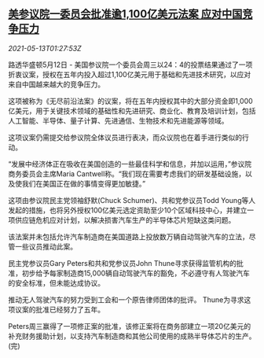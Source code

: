 <!--1620869463000-->
[美参议院一委员会批准逾1,100亿美元法案 应对中国竞争压力](https://cn.reuters.com/article/us-senate-china-bill-competition-0513-idCNKBS2CU03Z)
------

<div><i>2021-05-13T01:27:53Z</i></div><p>路透华盛顿5月12日 - 美国参议院一个委员会周三以24：4的投票结果通过了一项折衷议案，授权在五年内投入超过1,100亿美元用于基础和先进技术研究，以应对来自中国越来越大的竞争压力。</p><p>这项被称为《无尽前沿法案》的议案，将在五年内授权其中的大部分资金即1,000亿美元，用于关键技术领域的基础性和先进研究、商业化、教育及培训计划，包括人工智能、半导体、量子计算、先进通信、生物技术和先进能源等领域。</p><p>这项议案仍需提交给参议院全体议员进行表决，而众议院也在着手进行类似的行动。</p><p>“发展中经济体正在吸收在美国创造的一些最佳科学和信息，并加以运用，”参议院商务委员会主席Maria Cantwell称。“我们现在需要考虑我们的研发基础设施，以及使我们在美国正在做的事情变得更加敏捷。”</p><p>这项由参议院民主党领袖舒默(Chuck Schumer)、共和党参议员Todd Young等人发起的措施，也将另外授权100亿美元选定资助至少10个区域科技中心，并建立一项供应链危机应对计划，以解决损害汽车生产的半导体芯片短缺这类问题。</p><p>该法案并未包括允许汽车制造商在美国道路上投放数万辆自动驾驶汽车的立法，尽管一些议员推动此案。</p><p>民主党参议员Gary Peters和共和党参议员John Thune寻求获得监管机构的批准，初步给予每家制造商15,000辆自动驾驶汽车的豁免，不必遵守有人驾驶汽车的安全标准，但未能达成协议。</p><p>推动无人驾驶汽车的努力受到工会和一个原告律师团体的批评。 Thune为寻求这项议案的批准已经努力了五年。</p><p>Peters周三赢得了一项修正案的批准，该修正案将在商务部建立一项20亿美元的补充财务援助计划，以支持汽车制造商和其他公司使用的成熟半导体芯片的生产。(完)</p>
